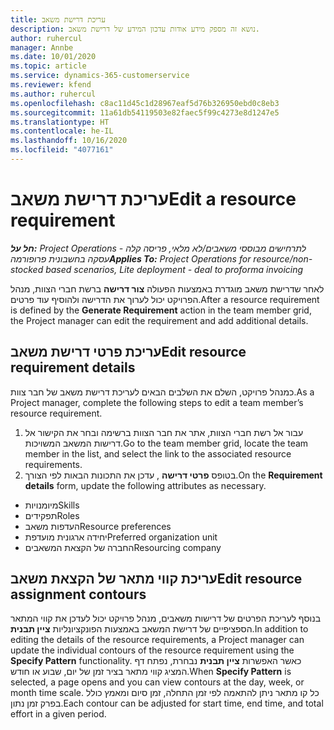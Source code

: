 ```yaml
---
title: עריכת דרישת משאב
description: נושא זה מספק מידע אודות עדכון המידע של דרישת משאב.
author: ruhercul
manager: Annbe
ms.date: 10/01/2020
ms.topic: article
ms.service: dynamics-365-customerservice
ms.reviewer: kfend
ms.author: ruhercul
ms.openlocfilehash: c8ac11d45c1d28967eaf5d76b326950ebd0c8eb3
ms.sourcegitcommit: 11a61db54119503e82faec5f99c4273e8d1247e5
ms.translationtype: HT
ms.contentlocale: he-IL
ms.lasthandoff: 10/16/2020
ms.locfileid: "4077161"
---
```

# <a name="edit-a-resource-requirement"></a><span data-ttu-id="89079-103">עריכת דרישת משאב</span><span class="sxs-lookup"><span data-stu-id="89079-103">Edit a resource requirement</span></span>

<span data-ttu-id="89079-104">_**חל על:** Project Operations לתרחישים מבוססי משאבים/לא מלאי, פריסה קלה - עסקה בחשבונית פרופורמה_</span><span class="sxs-lookup"><span data-stu-id="89079-104">_**Applies To:** Project Operations for resource/non-stocked based scenarios, Lite deployment - deal to proforma invoicing_</span></span>

<span data-ttu-id="89079-105">לאחר שדרישת משאב מוגדרת באמצעות הפעולה **צור דרישה** ברשת חברי הצוות, מנהל הפרויקט יכול לערוך את הדרישה ולהוסיף עוד פרטים.</span><span class="sxs-lookup"><span data-stu-id="89079-105">After a resource requirement is defined by the **Generate Requirement** action in the team member grid, the Project manager can edit the requirement and add additional details.</span></span>

## <a name="edit-resource-requirement-details"></a><span data-ttu-id="89079-106">עריכת פרטי דרישת משאב</span><span class="sxs-lookup"><span data-stu-id="89079-106">Edit resource requirement details</span></span>

<span data-ttu-id="89079-107">כמנהל פרויקט, השלם את השלבים הבאים לעריכת דרישת משאב של חבר צוות.</span><span class="sxs-lookup"><span data-stu-id="89079-107">As a Project manager, complete the following steps to edit a team member’s resource requirement.</span></span>

1. <span data-ttu-id="89079-108">עבור אל רשת חברי הצוות, אתר את חבר הצוות ברשימה ובחר את הקישור אל דרישות המשאב המשויכות.</span><span class="sxs-lookup"><span data-stu-id="89079-108">Go to the team member grid, locate the team member in the list, and select the link to the associated resource requirements.</span></span>
2. <span data-ttu-id="89079-109">בטופס **פרטי דרישה** , עדכן את התכונות הבאות לפי הצורך.</span><span class="sxs-lookup"><span data-stu-id="89079-109">On the **Requirement details** form, update the following attributes as necessary.</span></span>

- <span data-ttu-id="89079-110">מיומנויות</span><span class="sxs-lookup"><span data-stu-id="89079-110">Skills</span></span>
- <span data-ttu-id="89079-111">תפקידים</span><span class="sxs-lookup"><span data-stu-id="89079-111">Roles</span></span>
- <span data-ttu-id="89079-112">העדפות משאב</span><span class="sxs-lookup"><span data-stu-id="89079-112">Resource preferences</span></span>
- <span data-ttu-id="89079-113">יחידה ארגונית מועדפת</span><span class="sxs-lookup"><span data-stu-id="89079-113">Preferred organization unit</span></span>
- <span data-ttu-id="89079-114">החברה של הקצאת המשאבים</span><span class="sxs-lookup"><span data-stu-id="89079-114">Resourcing company</span></span>

## <a name="edit-resource-assignment-contours"></a><span data-ttu-id="89079-115">עריכת קווי מתאר של הקצאת משאב</span><span class="sxs-lookup"><span data-stu-id="89079-115">Edit resource assignment contours</span></span>

<span data-ttu-id="89079-116">בנוסף לעריכת הפרטים של דרישות משאבים, מנהל פרויקט יכול לעדכן את קווי המתאר הספציפיים של דרישת המשאב באמצעות הפונקציונליות **ציין תבנית**.</span><span class="sxs-lookup"><span data-stu-id="89079-116">In addition to editing the details of the resource requirements, a Project manager can update the individual contours of the resource requirement using the **Specify Pattern** functionality.</span></span> <span data-ttu-id="89079-117">כאשר האפשרות **ציין תבנית** נבחרת, נפתח דף המציג קווי מתאר בציר זמן של יום, שבוע או חודש.</span><span class="sxs-lookup"><span data-stu-id="89079-117">When **Specify Pattern** is selected, a page opens and you can view contours at the day, week, or month time scale.</span></span> <span data-ttu-id="89079-118">כל קו מתאר ניתן להתאמה לפי זמן התחלה, זמן סיום ומאמץ כולל בפרק זמן נתון.</span><span class="sxs-lookup"><span data-stu-id="89079-118">Each contour can be adjusted for start time, end time, and total effort in a given period.</span></span>